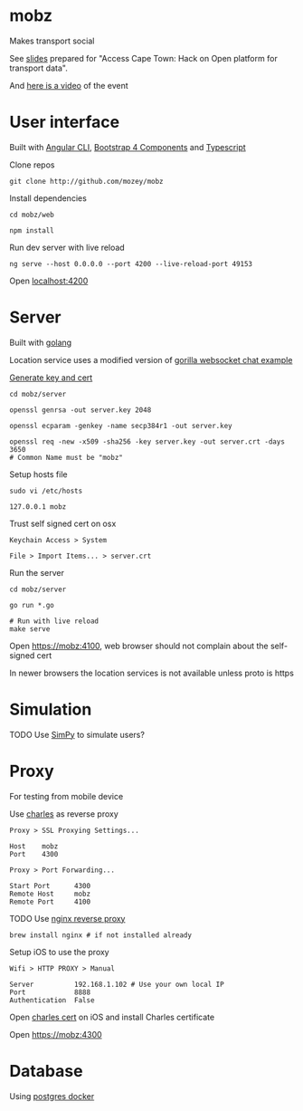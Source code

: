 # mobz

Makes transport social

See [slides](https://docs.google.com/presentation/d/15UZS_MdcvEklibB5Yn_NOAJB_8mPAa-fHs8vFU87ljk/edit) 
prepared for "Access Cape Town: Hack on Open platform for transport data".

And [here is a video](https://www.youtube.com/watch?v=rtW-cYF-tqY) of the event


# User interface

Built with [Angular CLI](https://github.com/angular/angular-cli),
[Bootstrap 4 Components](https://ng-bootstrap.github.io/#/home)
and [Typescript](https://www.typescriptlang.org/)

Clone repos

    git clone http://github.com/mozey/mobz
    
Install dependencies

    cd mobz/web
    
    npm install
    
Run dev server with live reload
    
    ng serve --host 0.0.0.0 --port 4200 --live-reload-port 49153
    
Open [localhost:4200](localhost:4200)


# Server

Built with [golang](https://golang.org/) 

Location service uses a modified version of 
[gorilla websocket chat example](https://github.com/gorilla/websocket/tree/master/examples/chat) 

[Generate key and cert](https://gist.github.com/denji/12b3a568f092ab951456)

    cd mobz/server
    
    openssl genrsa -out server.key 2048
    
    openssl ecparam -genkey -name secp384r1 -out server.key
    
    openssl req -new -x509 -sha256 -key server.key -out server.crt -days 3650
    # Common Name must be "mobz"
    
Setup hosts file
    
    sudo vi /etc/hosts
    
    127.0.0.1 mobz
    
Trust self signed cert on osx

    Keychain Access > System
    
    File > Import Items... > server.crt

Run the server 

    cd mobz/server
    
    go run *.go
    
    # Run with live reload
    make serve

Open [https://mobz:4100](https://mobz:4100),
web browser should not complain about the self-signed cert

In newer browsers the location services is not available unless proto is https 


# Simulation

TODO Use [SimPy](https://simpy.readthedocs.io/en/latest/) to simulate users?


# Proxy

For testing from mobile device

Use [charles](https://www.charlesproxy.com) as reverse proxy

    Proxy > SSL Proxying Settings...
    
    Host    mobz
    Port    4300
    
    Proxy > Port Forwarding...
    
    Start Port      4300
    Remote Host     mobz
    Remote Port     4100

TODO Use [nginx reverse proxy](https://www.nginx.com/resources/glossary/reverse-proxy-server/)

    brew install nginx # if not installed already

Setup iOS to use the proxy

    Wifi > HTTP PROXY > Manual
    
    Server          192.168.1.102 # Use your own local IP
    Port            8888
    Authentication  False

Open [charles cert](http://www.charlesproxy.com/getssl) on iOS 
and install Charles certificate

Open [https://mobz:4300](https://mobz:4300)


# Database

Using [postgres docker](https://hub.docker.com/_/postgres/)

